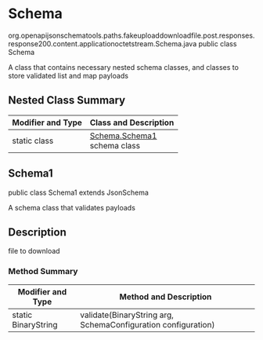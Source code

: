 # Schema
org.openapijsonschematools.paths.fakeuploaddownloadfile.post.responses.response200.content.applicationoctetstream.Schema.java
public class Schema

A class that contains necessary nested schema classes, and classes to store validated list and map payloads

## Nested Class Summary
| Modifier and Type | Class and Description |
| ----------------- | ---------------------- |
| static class | [Schema.Schema1](#schema1)<br> schema class |

## Schema1
public class Schema1
extends JsonSchema

A schema class that validates payloads

## Description
file to download

### Method Summary
| Modifier and Type | Method and Description |
| ----------------- | ---------------------- |
| static BinaryString | validate(BinaryString arg, SchemaConfiguration configuration) |
